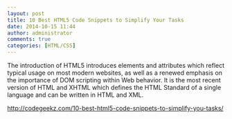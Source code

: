 ```yaml
---
layout: post
title: 10 Best HTML5 Code Snippets to Simplify Your Tasks
date: 2014-10-15 11:44
author: administrator
comments: true
categories: [HTML/CSS]
---
```

The introduction of HTML5 introduces elements and attributes which reflect typical usage on most modern websites, as well as a renewed emphasis on the importance of DOM scripting within Web behavior. It is the most recent version of HTML and XHTML which defines the HTML Standard of a single language and can be written in HTML and XML.

<a href="http://codegeekz.com/10-best-html5-code-snippets-to-simplify-you-tasks/" target="_blank">http://codegeekz.com/10-best-html5-code-snippets-to-simplify-you-tasks/</a>
